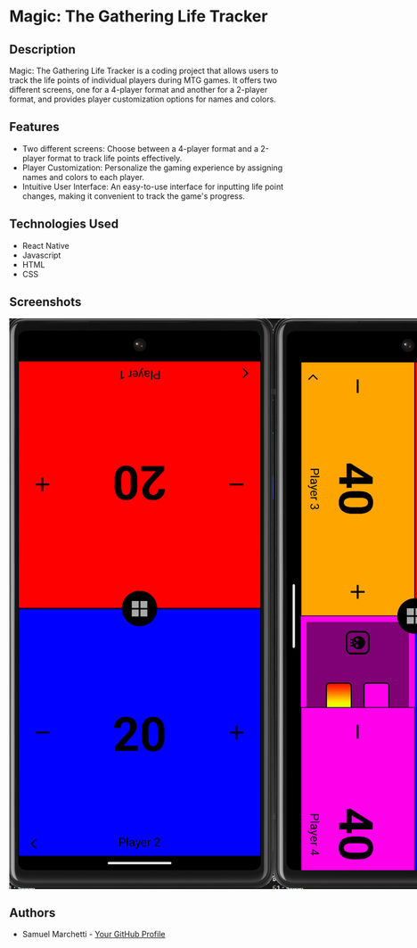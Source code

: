 # Magic: The Gathering Life Tracker

## Description

Magic: The Gathering Life Tracker is a coding project that allows users to track the life points of individual players during MTG games. It offers two different screens, one for a 4-player format and another for a 2-player format, and provides player customization options for names and colors.

## Features

-   Two different screens: Choose between a 4-player format and a 2-player format to track life points effectively.
-   Player Customization: Personalize the gaming experience by assigning names and colors to each player.
-   Intuitive User Interface: An easy-to-use interface for inputting life point changes, making it convenient to track the game's progress.

## Technologies Used

-   React Native
-   Javascript
-   HTML
-   CSS

## Screenshots

<div style="display: flex;">
  <img alt="Screenshot 1" src="app/assets/img/LCA1.png" size="100px"/>
  <img alt="Screenshot 2" src="app/assets/img/LCA2.png" size="100px"/>
  <img alt="Screenshot 3" src="app/assets/img/LCA3.png" size="100px"/>
</div>

## Authors

-   Samuel Marchetti - [Your GitHub Profile](https://github.com/your-username)
